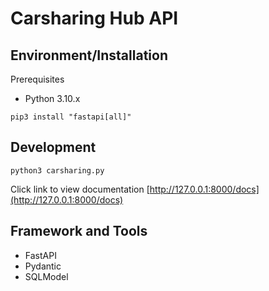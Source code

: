 # Carsharing Hub API


## Environment/Installation

Prerequisites
- Python 3.10.x

`pip3 install "fastapi[all]"`


## Development
`python3 carsharing.py`

Click link to view documentation [http://127.0.0.1:8000/docs](http://127.0.0.1:8000/docs)

## Framework and Tools
- FastAPI
- Pydantic
- SQLModel



